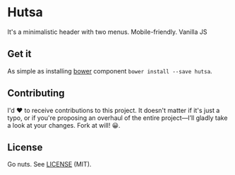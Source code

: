 # Hutsa

It's a minimalistic header with two menus. Mobile-friendly. Vanilla JS

## Get it

As simple as installing [bower](http://bower.io) component `bower install --save hutsa`.

## Contributing

I'd :heart: to receive contributions to this project. It doesn't matter if it's just a typo, or if you're proposing an overhaul of the entire project—I’ll gladly take a look at your changes. Fork at will! :grinning:.

## License

Go nuts. See [LICENSE](http://opensource.org/licenses/MIT) (MIT).